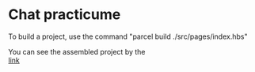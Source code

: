 Chat practicume
=============================

To build a project, use the command
"parcel build ./src/pages/index.hbs"

You can see the assembled project by the  
[link](https://musical-begonia-6cb0d9.netlify.app/)
